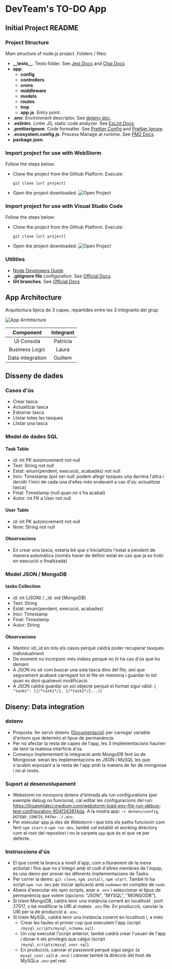 
# DevTeam's TO-DO App

## Initial Project README

### Project Structure

Main structure of node.js project. Folders / files:

- <b>\_\_tests__</b>. Tests folder. See [Jest Docs](https://jestjs.io/es-ES/docs/configuration) and [Chai Docs](https://www.chaijs.com/)
- <b>app</b>:
    - <b>config</b>
    - <b>controllers</b>
    - <b>crons</b>
    - <b>middleware</b>
    - <b>models</b>
    - <b>routes</b>
    - <b>tmp</b>
    - <b>app.js</b>. Entry point.
- <b>.env</b>. Environment descriptor. See [dotenv doc](https://www.npmjs.com/package/dotenv).
- <b>.eslintrc</b>. Linter JS, static code analyzer. See [EsLint Docs](https://eslint.org/docs/user-guide/configuring/configuration-files).
- <b>.prettierignore</b>. Code formatter. See [Prettier Config](https://prettier.io/docs/en/configuration.html) and [Prettier Ignore](https://prettier.io/docs/en/ignore.html).
- <b>.ecosystem.config.js</b>. Process Manage at runtime. See [PM2 Docs](https://pm2.keymetrics.io/).
- <b>package.json</b>.

### Import project for use with WebStorm

Follow the steps below:
* Clone the project from the Github Platform. Execute:
  ```
  git clone [url project]
  ```
* Open the project downloaded.
![Open Project](img/webstorm_open.png)


### Import project for use with Visual Studio Code

Follow the steps below:
* Clone the project from the Github Platform. Execute:
  ```
  git clone [url project]
  ```
* Open the project downloaded.
  ![Open Project](img/VSC_open.png)


### Utilities

* [Node Developers Guide](https://nodejs.dev/learn)
* **.gitignore file** configuration. See [Official Docs](https://docs.github.com/en/get-started/getting-started-with-git/ignoring-files).
* **Git branches**. See [Official Docs](https://git-scm.com/book/en/v2/Git-Branching-Branches-in-a-Nutshell)

## App Architecture

Arquitectura típica de 3 capes, repartides entre les 3 integrants del grup:

![App Architecture](img/app_architecture.png)

|  **Component**   | **Integrant** |
|:----------------:|:-------------:|
|    UI Consola    |   Patricia    |
|  Business Logic  |     Laura     |
| Data integration |    Guillem    |


## Disseny de dades

### Casos d'ús
- Crear tasca
- Actualitzar tasca
- Esborrar tasca
- Llistar totes les tasques
- Llistar una tasca

### Model de dades SQL

#### Task Table
- id: int PK autoincrement not null
- Text: String not null
- Estat: enum(pendent, execució, acabades) not null
- Inici: Timestamp (pot ser null: podem afegir tasques una darrera l'altra i decidir l'inici de cada una d'elles més endavant a cas d'ús: actualitzar tasca)
- Final: Timestamp (null quan no s'ha acabat)
- Autor: int FK a User not null

#### User Table
  - id: int PK autoincrement not null
  - Nom: String not null

#### Observacions
- En crear una tasca, estaria bé que s'inicialitzés l'estat a pendent de manera automàtica (només haver de definir estat en cas que ja es trobi en execució o  finalitzada)

### Model JSON / MongoDB

#### tasks Collection
  - id: int (JSON) / _id: oid (MongoDB)
  - Text: String
  - Estat: enum(pendent, execució, acabades)
  - Inici: Timestamp
  - Final: Timestamp
  - Autor: String

#### Observacions
- Mantinc id/_id en tots els casos perquè caldrà poder recuperar tasques individualment
- De moment no incorporo més indexs perquè no hi ha cas d'ús que ho demani
- A JSON no sé com buscar una sola tasca dins del file, així que segurament acabaré carregant tot el file en memòria i guardar-lo tot quan es doni qualsevol modificació
- A JSON caldrà guardar un sol objecte perquè el format sigui vàlid: `{ "tasks": [{/*task1*/}, {/*task2*/}...]}`


## Diseny: Data integration

### dotenv

- Proposta: fer servir dotenv ([Documentació](#project-structure)) per carregar variable d'entorn que determini el tipus de permanència.
- Per no afectar la resta de capes de l'app, les 3 implementacions haurien de tenir la mateixa interfície d'ús.
- Començo implementant la integració amb MongoDB fent ús de Mongoose: seran les implementacions en JSON i MySQL les que s'acabin exposant a la resta de l'app amb la manera de fer de mongoose i no al revés.

### Suport al desenvolupament
- Webstorm no incorpora dotenv d'entrada als run configurations (per exemple debug no funciona), cal editar les configuracions del run: https://ihsanmjdeci.medium.com/webstorm-load-env-file-run-debug-test-configuration-904f343814da. A la nostra app: `-r dotenv/config`, `DOTENV_CONFIG_PATH=../.env`.
- Per executar app.js des de Webstorm i que tots els paths funcionin com fent `npm start` o `npm run dev`, també cal establir el working directory com el root del repositori i no la carpeta `app` que és el que ve per defecte.

### Instruccions d'ús
- El que conté la branca a nivell d'app, com a lliurament de la meva activitat i fins que no s'integri amb el codi d'altres membres de l'equip, és una demo per provar les diferents implementacions de Tasks.
- Per correr la demo: `git clone`, `npm install`, `npm start`. També hi ha script `npm run dev` per iniciar aplicació amb `nodemon` en comptes de `node`.
- Abans d'executar els npm scripts, anar a `.env` i seleccionar el tipus de permanència que volem (opcions: "JSON", "MYSQL", "MONGODB").
- Si triem MongoDB, caldrà tenir una instància corrent en localhost : port 27017, o bé modificar la URI al mateix `.env` file. En producció, canviar la URI per la de producció a `.env`.
- Si triem MySQL, caldrà tenir una instància corernt en localhost i, a més: 
  - Crear les taules el primer cop que executem l'app (script `/mysql_scripts/mysql_schema.sql`).
  - Un cop executat l'script anterior, també caldrà crear l'usuari de l'app i donar-li els privilegis que calgui (script `/mysql_scripts/mysql_user.sql`). 
  - En producció, canviar el password perquè sigui segur (a `mysql_user.sql`i a `.env`) i canviar també la direcció del host de MySQLa `.env` pel real.
